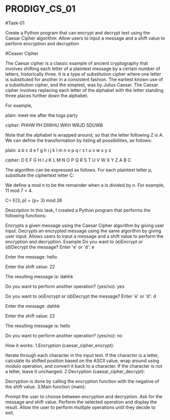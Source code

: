 # PRODIGY_CS_01

#Task-01

Create a Python program that can encrypt and decrypt text using the Caesar Cipher algorithm. Allow users to input a message and a shift value to perform encryption and decryption

#Ceaser Cipher

The Caesar cipher is a classic example of ancient cryptography that involves shifting each letter of a plaintext message by a certain number of letters, historically three. It is a type of substitution cipher where one letter is substituted for another in a consistent fashion. The earliest known use of a substitution cipher, and the simplest, was by Julius Caesar. The Caesar cipher involves replacing each letter of the alphabet with the letter standing three places further down the alphabet.

For example,

plain: meet me after the toga party

cipher: PHHW PH DIWHU WKH WRJD SDUWB

Note that the alphabet is wrapped around, so that the letter following Z is A. We can define the transformation by listing all possibilities, as follows:

plain: a b c d e f g h i j k l m n o p q r s t u v w x y z

cipher: D E F G H I J K L M N O P Q R S T U V W X Y Z A B C

The algorithm can be expressed as follows. For each plaintext letter p, substitute the ciphertext letter C:

We define a mod n to be the remainder when a is divided by n. For example, 11 mod 7 = 4.

C= E(3, p) = (p+ 3) mod 26

Description In this task, I created a Python program that performs the following functions:

Encrypts a given message using the Caesar Cipher algorithm by giving user input. Decrypts an encrypted message using the same algorithm by giving user input. Allows users to input a message and a shift value to perform the encryption and decryption. Example Do you want to (e)Encrypt or (d)Decrypt the message? Enter 'e' or 'd': e

Enter the message: hello

Enter the shift value: 22

The resulting message is: dahhk

Do you want to perform another operation? (yes/no): yes

Do you want to (e)Encrypt or (d)Decrypt the message? Enter 'e' or 'd': d

Enter the message: dahhk

Enter the shift value: 22

The resulting message is: hello

Do you want to perform another operation? (yes/no): no

How it works: 1.Encryption (caesar_cipher_encrypt):

Iterate through each character in the input text. If the character is a letter, calculate its shifted position based on the ASCII value, wrap around using modulo operation, and convert it back to a character. If the character is not a letter, leave it unchanged. 2.Decryption (caesar_cipher_decrypt):

Decryption is done by calling the encryption function with the negative of the shift value. 3.Main function (main):

Prompt the user to choose between encryption and decryption. Ask for the message and shift value. Perform the selected operation and display the result. Allow the user to perform multiple operations until they decide to exit.
